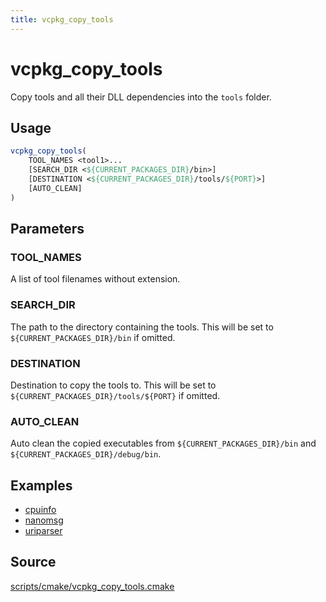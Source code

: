 ```yaml
---
title: vcpkg_copy_tools
---
```


# vcpkg_copy_tools

Copy tools and all their DLL dependencies into the `tools` folder.

## Usage

```cmake
vcpkg_copy_tools(
    TOOL_NAMES <tool1>...
    [SEARCH_DIR <${CURRENT_PACKAGES_DIR}/bin>]
    [DESTINATION <${CURRENT_PACKAGES_DIR}/tools/${PORT}>]
    [AUTO_CLEAN]
)
```
## Parameters

### TOOL_NAMES
A list of tool filenames without extension.

### SEARCH_DIR

The path to the directory containing the tools. This will be set to `${CURRENT_PACKAGES_DIR}/bin` if omitted.

### DESTINATION

Destination to copy the tools to. This will be set to `${CURRENT_PACKAGES_DIR}/tools/${PORT}` if omitted.

### AUTO_CLEAN

Auto clean the copied executables from `${CURRENT_PACKAGES_DIR}/bin` and `${CURRENT_PACKAGES_DIR}/debug/bin`.

## Examples

- [cpuinfo](https://github.com/microsoft/vcpkg/blob/master/ports/cpuinfo/portfile.cmake)
- [nanomsg](https://github.com/microsoft/vcpkg/blob/master/ports/nanomsg/portfile.cmake)
- [uriparser](https://github.com/microsoft/vcpkg/blob/master/ports/uriparser/portfile.cmake)

## Source

[scripts/cmake/vcpkg\_copy\_tools.cmake](https://github.com/Microsoft/vcpkg/blob/master/scripts/cmake/vcpkg_copy_tools.cmake)

